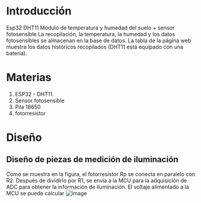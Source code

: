 # Introducción
Esp32 DHT11 Módulo de temperatura y humedad del suelo + sensor fotosensible La recopilación, 
la temperatura, la humedad y los datos fotosensibles se almacenan en la base de datos. 
La tabla de la página web muestra los datos históricos recopilados (DHT11 está equipado con una batería).

# Materias
1. ESP32 - DHT11 
2. Sensor fotosensible
3. Pila 18650
4. fotorresistor

# Diseño
## Diseño de piezas de medición de iluminación
Como se muestra en la figura, el fotorresistor Rp se conecta en paralelo con R2. Después de dividirlo por R1, se envía a la MCU para la adquisición de ADC para obtener la información de iluminación. El voltaje alimentado a la MCU se puede calcular
![image](https://image.lceda.cn/pullimage/e1eZErYrEARtFCQk6aa7RiUkKmBcZOUJHAjCoU1W.png)

